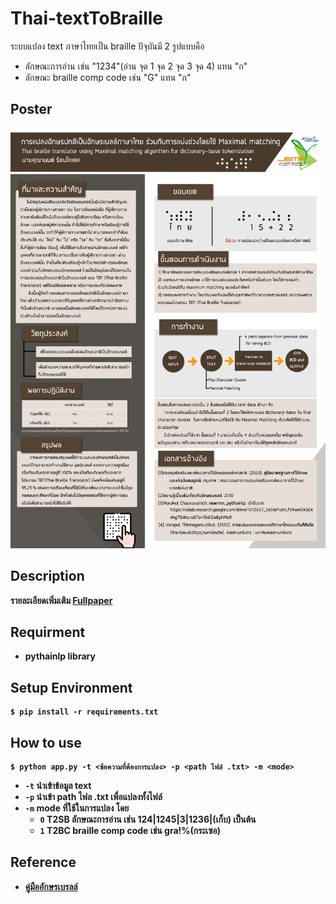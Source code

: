 # Thai-textToBraille
ระบบแปลง text ภาษาไทยเป็น braille ปัจุบันมี 2 รูปแบบคือ
* ลักษณะการอ่าน เช่น "1234"(อ่าน จุด 1 จุด 2 จุด 3 จุด 4) แทน "ก"
* ลักษณะ braille comp code เช่น "G"  แทน "ก" <b>

## Poster
![](doc/โปสเตอร์JSTP.png)

## Description
รายละเอียดเพิ่มเติม [Fullpaper](https://drive.google.com/file/d/1iigT8oj_bSI5u6O4JsVlRwSub1pmlDol/view?usp=sharing)


## Requirment
- pythainlp library

## Setup Environment
```shell
$ pip install -r requirements.txt
```

## How to use
```shell
$ python app.py -t <ข้อความที่ต้องการแปลง> -p <path ไฟล์ .txt> -m <mode>
```
* `-t` นำเข้าข้อมูล text
* `-p` นำเข้า path ไฟล .txt เพื่อแปลงทั้งไฟล์
* `-m` mode ที่ใช้ในการแปลง โดย 
  * `0` T2SB ลักษณะการอ่าน เช่น 124|1245|3|1236|(เก็บ) เป็นต้น
  * `1` T2BC braille comp code เช่น gra!%(กระเซอ)


## Reference
* [คู่มืออักษรเบรลล์](https://drive.google.com/drive/folders/1Q94Doe6sNTrUHup1C3LJ5LcGxhdIS1mj?usp=sharing)
